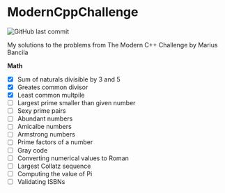 # ModernCppChallenge
![GitHub last commit](https://img.shields.io/github/last-commit/google/skia.svg)

My solutions to the problems from The Modern C++ Challenge by Marius Bancila

**Math**
- [x] Sum of naturals divisible by 3 and 5
- [x] Greates common divisor
- [x] Least common multpile
- [ ] Largest prime smaller than given number
- [ ] Sexy prime pairs
- [ ] Abundant numbers
- [ ] Amicalbe numbers
- [ ] Armstrong numbers
- [ ] Prime factors of a number
- [ ] Gray code
- [ ] Converting numerical values to Roman
- [ ] Largest Collatz sequence
- [ ] Computing the value of Pi
- [ ] Validating ISBNs
